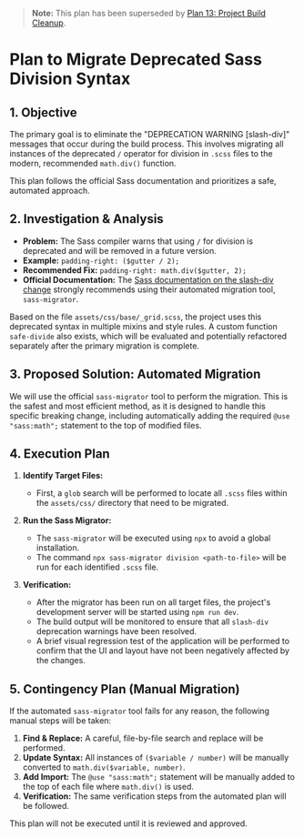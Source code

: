 > **Note:** This plan has been superseded by [Plan 13: Project Build Cleanup](./13.project-build-cleanup.md).

# Plan to Migrate Deprecated Sass Division Syntax

## 1. Objective

The primary goal is to eliminate the "DEPRECATION WARNING [slash-div]" messages that occur during the build process. This involves migrating all instances of the deprecated `/` operator for division in `.scss` files to the modern, recommended `math.div()` function.

This plan follows the official Sass documentation and prioritizes a safe, automated approach.

## 2. Investigation & Analysis

- **Problem:** The Sass compiler warns that using `/` for division is deprecated and will be removed in a future version.
- **Example:** `padding-right: ($gutter / 2);`
- **Recommended Fix:** `padding-right: math.div($gutter, 2);`
- **Official Documentation:** The [Sass documentation on the slash-div change](https://sass-lang.com/d/slash-div) strongly recommends using their automated migration tool, `sass-migrator`.

Based on the file `assets/css/base/_grid.scss`, the project uses this deprecated syntax in multiple mixins and style rules. A custom function `safe-divide` also exists, which will be evaluated and potentially refactored separately after the primary migration is complete.

## 3. Proposed Solution: Automated Migration

We will use the official `sass-migrator` tool to perform the migration. This is the safest and most efficient method, as it is designed to handle this specific breaking change, including automatically adding the required `@use "sass:math";` statement to the top of modified files.

## 4. Execution Plan

1.  **Identify Target Files:**
    *   First, a `glob` search will be performed to locate all `.scss` files within the `assets/css/` directory that need to be migrated.

2.  **Run the Sass Migrator:**
    *   The `sass-migrator` will be executed using `npx` to avoid a global installation.
    *   The command `npx sass-migrator division <path-to-file>` will be run for each identified `.scss` file.

3.  **Verification:**
    *   After the migrator has been run on all target files, the project's development server will be started using `npm run dev`.
    *   The build output will be monitored to ensure that all `slash-div` deprecation warnings have been resolved.
    *   A brief visual regression test of the application will be performed to confirm that the UI and layout have not been negatively affected by the changes.

## 5. Contingency Plan (Manual Migration)

If the automated `sass-migrator` tool fails for any reason, the following manual steps will be taken:

1.  **Find & Replace:** A careful, file-by-file search and replace will be performed.
2.  **Update Syntax:** All instances of `($variable / number)` will be manually converted to `math.div($variable, number)`.
3.  **Add Import:** The `@use "sass:math";` statement will be manually added to the top of each file where `math.div()` is used.
4.  **Verification:** The same verification steps from the automated plan will be followed.

This plan will not be executed until it is reviewed and approved.
